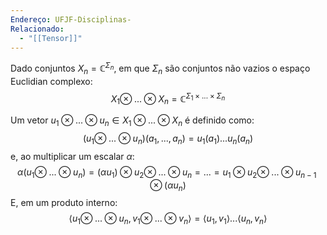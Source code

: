 ```yaml
---
Endereço: UFJF-Disciplinas-
Relacionado:
  - "[[Tensor]]"
---
```

Dado conjuntos ${X_{n}}=\mathbb{C}^{\Sigma_{n}}$, em que $\Sigma_{n}$ são conjuntos não vazios o espaço Euclidian complexo:
$$
X_{1} \otimes \; ... \otimes X_{n} = \mathbb{C}^{\Sigma_1 \times ... \times\Sigma_n}
$$

Um vetor $u_{1} \otimes ... \otimes u_{n} \in X_{1} \otimes ... \otimes X_{n}$ é definido como:
$$
(u_{1}\otimes \; ... \otimes u_n) (a_1,...,a_n) = u_1(a_1)...u_{n}(a_n)
$$
e, ao multiplicar um escalar $\alpha$:
$$
\alpha(u_1\otimes \; ... \otimes u_n) = (\alpha u_1) \otimes u_{2} \otimes \; ... \otimes u_{n} = ... = u_1 \otimes u_2 \otimes \; ... \otimes u_{n-1} \otimes (\alpha u_n)
$$
E, em um produto interno:
$$
\left< u_1\otimes \; ... \otimes u_{n}, v_1 \otimes \; ... \otimes v_n \right> = \left< u_1,v_1 \right> ... \left< u_n, v_n \right>
$$

